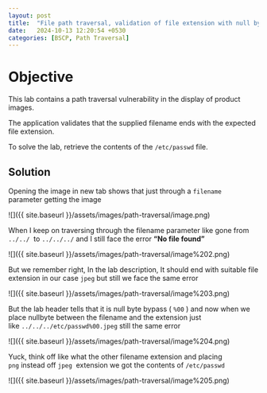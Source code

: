 ```yaml
---
layout: post
title:  "File path traversal, validation of file extension with null byte bypass"
date:   2024-10-13 12:20:54 +0530
categories: [BSCP, Path Traversal]
---
```


# Objective

This lab contains a path traversal vulnerability in the display of product images.

The application validates that the supplied filename ends with the expected file extension.

To solve the lab, retrieve the contents of the `/etc/passwd` file.

  

## Solution

  

Opening the image in new tab shows that just through a `filename`  parameter getting the image 

  

![]({{ site.baseurl }}/assets/images/path-traversal/image.png)  

  

When I keep on traversing through the filename parameter like gone from `../../`  to `../../../` and I still face the error **“No file found”**

![]({{ site.baseurl }}/assets/images/path-traversal/image%202.png)  

  

But we remember right, In the lab description, It should end with suitable file extension in our case `jpeg`⁠ but still we face the same error 

  

![]({{ site.baseurl }}/assets/images/path-traversal/image%203.png)  

  

But the lab header tells that it is null byte bypass ( `%00` ) and now when we place nullbyte between the filename and the extension just like `../../../etc/passwd%00.jpeg` still the same error 

  

![]({{ site.baseurl }}/assets/images/path-traversal/image%204.png)  

  

Yuck, think off like what the other filename extension and placing `png` instead off `jpeg`  extension we got the contents of `/etc/passwd` 

  

![]({{ site.baseurl }}/assets/images/path-traversal/image%205.png)